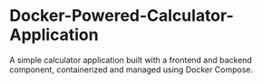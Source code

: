 # Docker-Powered-Calculator-Application
A simple calculator application built with a frontend and backend component, containerized and managed using Docker Compose.
